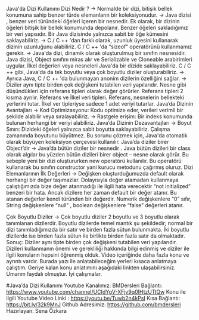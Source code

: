 Java'da Dizi Kullanımı
Dizi Nedir ?
    ->	Normalde bir dizi, bitişik bellek konumuna sahip benzer türde elemanların bir koleksiyonudur.
    ->	Java dizisi , benzer veri türündeki öğeleri içeren bir nesnedir. Ek olarak, bir dizinin öğeleri bitişik bir bellek konumunda depolanır. Benzer öğeleri sakladığımız bir veri yapısıdır. Bir Java dizisinde yalnızca sabit bir öğe kümesini saklayabiliriz.
    ->	C / C ++ 'dan farklı olarak, uzunluk üyesini kullanarak dizinin uzunluğunu alabiliriz. C / C ++ 'da “sizeof”  operatörünü kullanmamız gerekir.
    ->	Java'da dizi, dinamik olarak oluşturulmuş bir sınıfın nesnesidir. Java dizisi, Object sınıfını miras alır ve Serializable ve Cloneable arabirimleri uygular. İlkel değerleri veya nesneleri Java'da bir dizide saklayabiliriz. C / C ++ gibi, Java'da da tek boyutlu veya çok boyutlu diziler oluşturabiliriz.
    ->	Ayrıca Java, C / C ++ 'da bulunmayan anonim dizilerin özelliğini sağlar.
    ->	Diziler aynı tipte birden çok değişkeni tutabilen veri yapılarıdır. Nesne gibi düşündükleri için referans tipleri olarak değer görürler. Referans tipleri 2 kısıma ayrılır. Referans ve İlkel veri tipleri. Referans, nesnelerin bellekteki yerlerini tutar. İlkel ver tipleriyse sadece 1 adet veriyi tutarlar.
Java’da Dizinin Avantajları
    ->	Kod Optimizasyonu: Kodu optimize eder, verileri verimli bir şekilde alabilir veya sıralayabiliriz.
    ->	Rastgele erişim: Bir indeks konumunda bulunan herhangi bir veriyi alabiliriz.
Java’da Dizinin Dezavantajları
    ->	Boyut Sınırı: Dizideki öğeleri yalnızca sabit boyutta saklayabiliriz. Çalışma zamanında boyutunu büyütmez. Bu sorunu çözmek için, Java'da otomatik olarak büyüyen koleksiyon çerçevesi kullanılır.
Java’da diziler birer Object’dir 
    ->	Java’da bütün diziler bir nesnedir . Java bütün dizileri bir class olarak algılar bu yüzden bütün dizileri birer object – nesne olarak görür. Bu sebeple yeni bir dizi oluştururken new operatörü kullanılır. Bu operatörü kullanarak bu sınıfın constructor yani kurucu metodunu çağırmış oluruz.
Dizi Elemanlarının İlk Değerleri
    ->	Değişken oluşturduğumuzda default olarak herhangi bir değer taşımazlar. Dolayısıyla değer atamadan kullanmaya çalıştığımızda bize değer atanmadığı ile ilgili hata verecektir “not initialized” benzeri bir hata. Ancak dizilere her zaman default bir değer atanır. Bu atanan değerler kendi türünden bir değerdir. Numerik değişkenlere “0” sıfır, String değişkenlere “null” , boolean değişkenlere “false” değerleri atanır.

Çok Boyutlu Diziler
    ->	Çok boyutlu diziler 2 boyutlu ve 3 boyutlu olarak tanımlanan dizilerdir. Boyutlu dizilerde temel mantık şu şekildedir; normal bir dizi tanımladığımızda bir satır ve birden fazla sütun bulunmakta. İki boyutlu dizilerde ise birden fazla sütun ile birlikte birden fazla satır da olmaktadır.
Sonuç: Diziler aynı tipte birden çok değişkeni tutabilen veri yapılarıdır. Dizileri kullanmanın önemi ve gerekliliği hakkında bilgi edinmiş ve diziler ile ilgili konuların hepsini öğrenmiş olduk. Video içeriğinde daha fazla konu ve ayrıntı vardır. Burada yazı ile anlatabileceğim yerleri kısaca anlatmaya çalıştım. Geriye kalan konu anlatımını aşağıdaki linkten ulaşabilirsiniz. Umarım faydalı olmuştur. İyi çalışmalar.

#Java’da Dizi Kullanımı
Youtube Kanalımız: BMDersleri
Bağlantı: https://www.youtube.com/channel/UCIdYgV-XFjv9q0IHtzUTtQw
Konu ile ilgili Youtube Video Linki :  https://youtu.be/Tuwb2n4kPsI
Kısa Bağlantı: https://bit.ly/32k9MnJ
Github Adresimiz: https://github.com/bmdersleri
Hazırlayan: Sena Özkara
